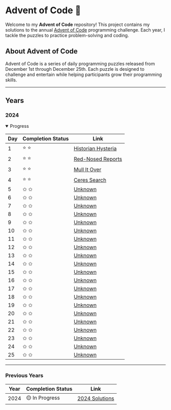 # Advent of Code 🎄

Welcome to my **Advent of Code** repository! This project contains my solutions to the annual [Advent of Code](https://adventofcode.com) programming challenge. Each year, I tackle the puzzles to practice problem-solving and coding.

## About Advent of Code

Advent of Code is a series of daily programming puzzles released from December 1st through December 25th. Each puzzle is designed to challenge and entertain while helping participants grow their programming skills.

---

## Years

### 2024

<details open>

<summary>Progress</summary>

| Day | Completion Status | Link                                    |
| --- | ----------------- | --------------------------------------- |
| 1   | ⭐️ ⭐️           | [Historian Hysteria](./2024/src/day-1/) |
| 2   | ⭐️ ⭐️           | [Red-Nosed Reports](./2024/src/day-2/)  |
| 3   | ⭐️ ⭐️           | [Mull It Over](./2024/src/day-3/)       |
| 4   | ⭐️ ⭐️           | [Ceres Search](./2024/src/day-4/)       |
| 5   | ✩ ✩               | [Unknown](./2024/src/day-5/)            |
| 6   | ✩ ✩               | [Unknown](./2024/src/day-6/)            |
| 7   | ✩ ✩               | [Unknown](./2024/src/day-7/)            |
| 8   | ✩ ✩               | [Unknown](./2024/src/day-8/)            |
| 9   | ✩ ✩               | [Unknown](./2024/src/day-9/)            |
| 10  | ✩ ✩               | [Unknown](./2024/src/day-10/)           |
| 11  | ✩ ✩               | [Unknown](./2024/src/day-11/)           |
| 12  | ✩ ✩               | [Unknown](./2024/src/day-12/)           |
| 13  | ✩ ✩               | [Unknown](./2024/src/day-13/)           |
| 14  | ✩ ✩               | [Unknown](./2024/src/day-14/)           |
| 15  | ✩ ✩               | [Unknown](./2024/src/day-15/)           |
| 16  | ✩ ✩               | [Unknown](./2024/src/day-16/)           |
| 17  | ✩ ✩               | [Unknown](./2024/src/day-17/)           |
| 18  | ✩ ✩               | [Unknown](./2024/src/day-18/)           |
| 19  | ✩ ✩               | [Unknown](./2024/src/day-19/)           |
| 20  | ✩ ✩               | [Unknown](./2024/src/day-20/)           |
| 21  | ✩ ✩               | [Unknown](./2024/src/day-21/)           |
| 22  | ✩ ✩               | [Unknown](./2024/src/day-22/)           |
| 23  | ✩ ✩               | [Unknown](./2024/src/day-23/)           |
| 24  | ✩ ✩               | [Unknown](./2024/src/day-24/)           |
| 25  | ✩ ✩               | [Unknown](./2024/src/day-25/)           |

</details>

---

### Previous Years

| Year | Completion Status | Link                      |
| ---- | ----------------- | ------------------------- |
| 2024 | 🟡 In Progress    | [2024 Solutions](./2024/) |
